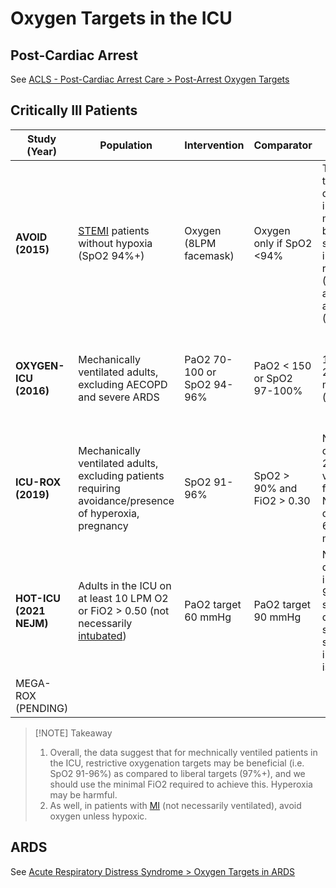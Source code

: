 # Oxygen Targets in the ICU
## Post-Cardiac Arrest
See [ACLS - Post-Cardiac Arrest Care > Post-Arrest Oxygen Targets](ACLS%20-%20Post-Cardiac%20Arrest%20Care#Post-Arrest%20Oxygen%20Targets)

## Critically Ill Patients
| Study (Year)            | Population                                                                                              | Intervention               | Comparator                 | Outcome                                                                                                                  | Comment                                                             |
| ----------------------- | ------------------------------------------------------------------------------------------------------- | -------------------------- | -------------------------- | ------------------------------------------------------------------------------------------------------------------------ | ------------------------------------------------------------------- |
| **AVOID (2015)**        | [STEMI](../../Cardiology/Ischemic%20Heart%20Disease/Thrombotic%20Disease/STEMI.md) patients without hypoxia (SpO2 94%+)                                                              | Oxygen (8LPM facemask)     | Oxygen only if SpO2 <94%   | Trend towards decreased in-hospital mortality, but significant increase in recurrent MI (NNH=22) and arrhythmia (NNH=11) | Unblinded study, O2 not titrated in intervention.                   |
| **OXYGEN-ICU (2016)**   | Mechanically ventilated adults, excluding AECOPD and severe ARDS                                         | PaO2 70-100 or SpO2 94-96% | PaO2 < 150 or SpO2 97-100% | 11.6% vs 20.2% ICU mortality (p=0.01)                                                                                    | single centre study, unbalanced groups (favouring intervention arm) |
| **ICU-ROX (2019)**      | Mechanically ventilated adults, excluding patients requiring avoidance/presence of hyperoxia, pregnancy | SpO2 91-96%                | SpO2 > 90% and FiO2 > 0.30 | No difference in 28-day ventilator free days. No difference in 6-month mortality.                                        | Largest such trial, better internal validity than OXYGEN-ICU        |
| **HOT-ICU (2021 NEJM)** | Adults in the ICU on at least 10 LPM O2 or FiO2 > 0.50 (not necessarily [intubated](../Procedures/Intubation.md))                                                 | PaO2 target 60 mmHg        | PaO2 target 90 mmHg        | No differences in death at 90 days, life support dependence, shock, MI, stroke, intestinal ischemia.                                                                                                                         |                                                                     |
| MEGA-ROX (PENDING)      |                                                                                                         |                            |                            |                                                                                                                          |                                                                     |

> [!NOTE] Takeaway
> 1. Overall, the data suggest that for mechnically ventiled patients in the ICU, restrictive oxygenation targets may be beneficial (i.e. SpO2 91-96%) as compared to liberal targets (97%+), and we should use the minimal FiO2 required to achieve this. Hyperoxia may be harmful.
> 2. As well, in patients with [MI](../../Cardiology/Ischemic%20Heart%20Disease/Thrombotic%20Disease/ACS.md) (not necessarily ventilated), avoid oxygen unless hypoxic.

## ARDS
See [Acute Respiratory Distress Syndrome > Oxygen Targets in ARDS](Acute%20Respiratory%20Distress%20Syndrome#Oxygen%20Targets%20in%20ARDS)